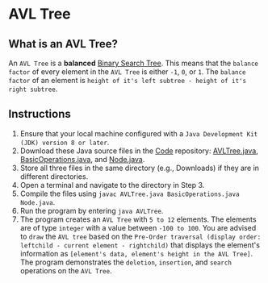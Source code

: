 # AVL Tree

## What is an AVL Tree?
An `AVL Tree` is a **balanced** [Binary Search Tree](https://github.com/shumarb/learning/tree/main/data-structures/tree/binary-search-tree).
This means that the `balance factor` of every element in the `AVL Tree` is either `-1`, `0`, or `1`. The `balance factor` of an element is `height of it's left subtree - height of it's right subtree`.

## Instructions
1. Ensure that your local machine configured with a `Java Development Kit (JDK) version 8 or later`.
2. Download these Java source files in the [Code](https://github.com/shumarb/code/tree/main) repository: [AVLTree.java](https://github.com/shumarb/code/tree/main/code/data-structures/AVLTree.java), [BasicOperations.java](https://github.com/shumarb/code/tree/main/code/BasicOperations.java), and [Node.java](https://github.com/shumarb/code/tree/main/code/Node.java).
3. Store all three files in the same directory (e.g., Downloads) if they are in different directories.
4. Open a terminal and navigate to the directory in Step 3.
5. Compile the files using `javac AVLTree.java BasicOperations.java Node.java`.
6. Run the program by entering `java AVLTree`.
7. The program creates an `AVL Tree` with `5 to 12` elements. The elements are of type `integer` with a value between `-100 to 100`. You are advised to `draw` the `AVL tree` based on the `Pre-Order traversal (display order: leftchild - current element - rightchild)` that displays the element's information as `[element's data, element's height in the AVL Tree]`. The program demonstrates the `deletion`, `insertion`, and `search` operations on the `AVL Tree`.

